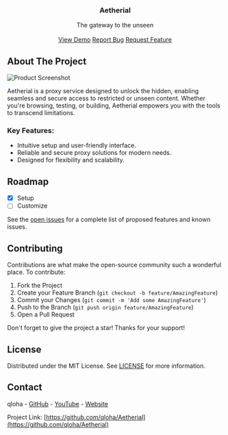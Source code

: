 

<div align="center">
<h3 align="center">Aetherial</h3>
<p align="center">
The gateway to the unseen
<br/>
<br/>
<a href="https://github.com/qloha/Aetherial">View Demo</a>
<a href="https://github.com/qloha/Aetherial/issues/new?labels=bug&template=bug-report.md">Report Bug</a>
<a href="https://github.com/qloha/Aetherial/issues/new?labels=enhancement&template=feature-request.md">Request Feature</a>
</p>
</div>

## About The Project

![Product Screenshot](https://picsum.photos/1920/1080)

Aetherial is a proxy service designed to unlock the hidden, enabling seamless and secure access to restricted or unseen content. Whether you're browsing, testing, or building, Aetherial empowers you with the tools to transcend limitations.

### Key Features:

- Intuitive setup and user-friendly interface.
- Reliable and secure proxy solutions for modern needs.
- Designed for flexibility and scalability.

## Roadmap

- [x] Setup
- [ ] Customize

See the [open issues](https://github.com/qloha/Aetherial/issues) for a complete list of proposed features and known issues.

## Contributing

Contributions are what make the open-source community such a wonderful place. To contribute:

1. Fork the Project
2. Create your Feature Branch (`git checkout -b feature/AmazingFeature`)
3. Commit your Changes (`git commit -m 'Add some AmazingFeature'`)
4. Push to the Branch (`git push origin feature/AmazingFeature`)
5. Open a Pull Request

Don't forget to give the project a star! Thanks for your support!

## License

Distributed under the MIT License. See [LICENSE](LICENSE) for more information.

## Contact

qloha - [GitHub](https://gjthub.com/qloha) - [YouTube](https://youtube.com/@qloha) - [Website](https://qloha.github.io)

Project Link: [https://github.com/qloha/Aetherial](https://github.com/qloha/Aetherial)